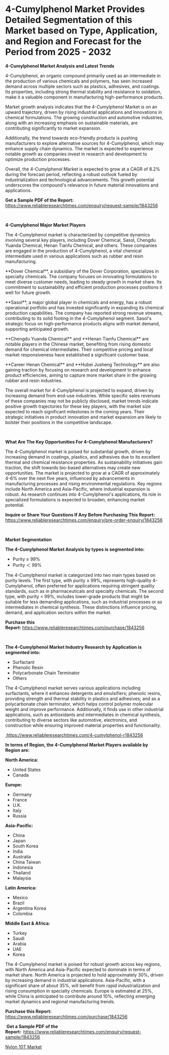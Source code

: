 <p><h1>4-Cumylphenol Market Provides Detailed Segmentation of this Market based on Type, Application, and Region and Forecast for the Period from 2025 - 2032</h1></p><p><strong>4-Cumylphenol Market Analysis and Latest Trends</strong></p>
<p><p>4-Cumylphenol, an organic compound primarily used as an intermediate in the production of various chemicals and polymers, has seen increased demand across multiple sectors such as plastics, adhesives, and coatings. Its properties, including strong thermal stability and resistance to oxidation, make it a valuable component in manufacturing high-performance products. </p><p>Market growth analysis indicates that the 4-Cumylphenol Market is on an upward trajectory, driven by rising industrial applications and innovations in chemical formulations. The growing construction and automotive industries, along with an increasing emphasis on sustainable materials, are contributing significantly to market expansion. </p><p>Additionally, the trend towards eco-friendly products is pushing manufacturers to explore alternative sources for 4-Cumylphenol, which may enhance supply chain dynamics. The market is expected to experience notable growth as companies invest in research and development to optimize production processes. </p><p>Overall, the 4-Cumylphenol Market is expected to grow at a CAGR of 8.2% during the forecast period, reflecting a robust outlook fueled by industrialization and technological advancements. This growth potential underscores the compound's relevance in future material innovations and applications.</p></p>
<p><strong>Get a Sample PDF of the Report:&nbsp;</strong> <a href="https://www.reliableresearchtimes.com/enquiry/request-sample/1843256?utm_campaign=2133&utm_medium=2&utm_source=Github&utm_content=ia&utm_term=03022025&utm_id=4-cumylphenol">https://www.reliableresearchtimes.com/enquiry/request-sample/1843256</a></p>
<p>&nbsp;</p>
<p><strong>4-Cumylphenol Major Market Players</strong></p>
<p><p>The 4-Cumylphenol market is characterized by competitive dynamics involving several key players, including Dover Chemical, Sasol, Chengdu Yuanda Chemical, Henan Tianfu Chemical, and others. These companies are engaged in the production of 4-Cumylphenol, a vital chemical intermediate used in various applications such as rubber and resin manufacturing.</p><p>**Dover Chemical**, a subsidiary of the Dover Corporation, specializes in specialty chemicals. The company focuses on innovating formulations to meet diverse customer needs, leading to steady growth in market share. Its commitment to sustainability and efficient production processes positions it well for future growth.</p><p>**Sasol**, a major global player in chemicals and energy, has a robust operational portfolio and has invested significantly in expanding its chemical production capabilities. The company has reported strong revenue streams, contributing to its solid footing in the 4-Cumylphenol segment. Sasol's strategic focus on high-performance products aligns with market demand, supporting anticipated growth.</p><p>**Chengdu Yuanda Chemical** and **Henan Tianfu Chemical** are notable players in the Chinese market, benefiting from rising domestic demand for chemical intermediates. Their competitive pricing and local market responsiveness have established a significant customer base.</p><p>**Career Henan Chemical** and **Hubei Jusheng Technology** are also gaining traction by focusing on research and development to enhance product efficiencies, aiming to capture more market share in the growing rubber and resin industries.</p><p>The overall market for 4-Cumylphenol is projected to expand, driven by increasing demand from end-use industries. While specific sales revenues of these companies may not be publicly disclosed, market trends indicate positive growth trajectories for these key players, with the market size expected to reach significant milestones in the coming years. Their strategic initiatives in product innovation and market expansion are likely to bolster their positions in the competitive landscape.</p></p>
<p>&nbsp;</p>
<p><strong>What Are The Key Opportunities For 4-Cumylphenol Manufacturers?</strong></p>
<p><p>The 4-Cumylphenol market is poised for substantial growth, driven by increasing demand in coatings, plastics, and adhesives due to its excellent thermal and chemical resistance properties. As sustainability initiatives gain traction, the shift towards bio-based alternatives may create new opportunities. The market is projected to grow at a CAGR of approximately 4-6% over the next five years, influenced by advancements in manufacturing processes and rising environmental regulations. Key regions include North America and Asia-Pacific, where industrial expansion is robust. As research continues into 4-Cumylphenol's applications, its role in specialized formulations is expected to broaden, enhancing market potential.</p></p>
<p><strong>Inquire or Share Your Questions If Any Before Purchasing This Report:</strong> <a href="https://www.reliableresearchtimes.com/enquiry/pre-order-enquiry/1843256?utm_campaign=2133&utm_medium=2&utm_source=Github&utm_content=ia&utm_term=03022025&utm_id=4-cumylphenol">https://www.reliableresearchtimes.com/enquiry/pre-order-enquiry/1843256</a></p>
<p>&nbsp;</p>
<p><strong>Market Segmentation</strong></p>
<p><strong>The 4-Cumylphenol Market Analysis by types is segmented into:</strong></p>
<p><ul><li>Purity ≥ 99%</li><li>Purity ＜ 99%</li></ul></p>
<p><p>The 4-Cumylphenol market is categorized into two main types based on purity levels. The first type, with purity ≥ 99%, represents high-quality 4-Cumylphenol, often preferred for applications requiring stringent quality standards, such as in pharmaceuticals and specialty chemicals. The second type, with purity < 99%, includes lower-grade products that might be suitable for less demanding applications, such as industrial processes or as intermediates in chemical synthesis. These distinctions influence pricing, demand, and application sectors within the market.</p></p>
<p><strong>Purchase this Report:&nbsp;</strong><a href="https://www.reliableresearchtimes.com/purchase/1843256?utm_campaign=2133&utm_medium=2&utm_source=Github&utm_content=ia&utm_term=03022025&utm_id=4-cumylphenol">https://www.reliableresearchtimes.com/purchase/1843256</a></p>
<p>&nbsp;</p>
<p><strong>The 4-Cumylphenol Market Industry Research by Application is segmented into:</strong></p>
<p><ul><li>Surfactant</li><li>Phenolic Resin</li><li>Polycarbonate Chain Terminator</li><li>Others</li></ul></p>
<p><p>The 4-Cumylphenol market serves various applications including surfactants, where it enhances detergents and emulsifiers; phenolic resins, providing strength and thermal stability in plastics and adhesives; and as a polycarbonate chain terminator, which helps control polymer molecular weight and improve performance. Additionally, it finds use in other industrial applications, such as antioxidants and intermediates in chemical synthesis, contributing to diverse sectors like automotive, electronics, and construction while ensuring improved material properties and functionality.</p></p>
<p><a href="https://www.reliableresearchtimes.com/4-cumylphenol-r1843256?utm_campaign=2133&utm_medium=2&utm_source=Github&utm_content=ia&utm_term=03022025&utm_id=4-cumylphenol">&nbsp;https://www.reliableresearchtimes.com/4-cumylphenol-r1843256</a></p>
<p><strong>In terms of Region, the 4-Cumylphenol Market Players available by Region are:</strong></p>
<p>
    <p> <strong> North America: </strong>
        <ul>
            <li>United States</li>
            <li>Canada</li>
        </ul>
        </p> 
    <p> <strong> Europe: </strong>
        <ul>
            <li>Germany</li>
            <li>France</li>
            <li>U.K.</li>
            <li>Italy</li>
            <li>Russia</li>
        </ul>
        </p> 
    <p> <strong> Asia-Pacific: </strong>
        <ul>
            <li>China</li>
            <li>Japan</li>
            <li>South Korea</li>
            <li>India</li>
            <li>Australia</li>
            <li>China Taiwan</li>
            <li>Indonesia</li>
            <li>Thailand</li>
            <li>Malaysia</li>
        </ul>
        </p> 
    <p> <strong> Latin America: </strong>
        <ul>
            <li>Mexico</li>
            <li>Brazil</li>
            <li>Argentina Korea</li>
            <li>Colombia</li>
        </ul>
        </p> 
    <p> <strong> Middle East & Africa: </strong>
        <ul>
            <li>Turkey</li>
            <li>Saudi</li>
            <li>Arabia</li>
            <li>UAE</li>
            <li>Korea</li>
        </ul>
    </p>
    </p>
<p><p>The 4-Cumylphenol market is poised for robust growth across key regions, with North America and Asia-Pacific expected to dominate in terms of market share. North America is projected to hold approximately 30%, driven by increasing demand in industrial applications. Asia-Pacific, with a significant share of about 35%, will benefit from rapid industrialization and rising consumption in specialty chemicals. Europe is estimated at 25%, while China is anticipated to contribute around 10%, reflecting emerging market dynamics and regional manufacturing trends.</p></p>
<p><strong>Purchase this Report: </strong><a href="https://www.reliableresearchtimes.com/purchase/1843256?utm_campaign=2133&utm_medium=2&utm_source=Github&utm_content=ia&utm_term=03022025&utm_id=4-cumylphenol">https://www.reliableresearchtimes.com/purchase/1843256</a></p>
<p>&nbsp;<strong>Get a Sample PDF of the Report:&nbsp;&nbsp;</strong><a href="https://www.reliableresearchtimes.com/enquiry/request-sample/1843256?utm_campaign=2133&utm_medium=2&utm_source=Github&utm_content=ia&utm_term=03022025&utm_id=4-cumylphenol">https://www.reliableresearchtimes.com/enquiry/request-sample/1843256</a></p>
<p><strong></strong></p>
<p><p><a href="https://github.com/gerdabatiskzv9/Market-Research-Report-List-1/blob/main/nylon-10t-market.md?utm_campaign=2133&utm_medium=2&utm_source=Github&utm_content=ia&utm_term=03022025&utm_id=4-cumylphenol">Nylon 10T Market</a></p></p>